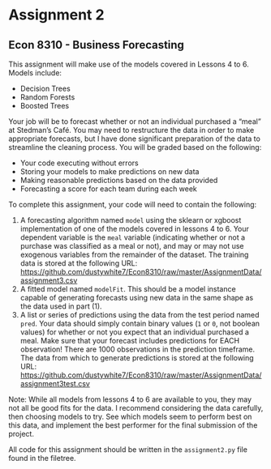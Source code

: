 # Assignment 2
## Econ 8310 - Business Forecasting

This assignment will make use of the models covered in Lessons 4 to 6. Models include:

- Decision Trees
- Random Forests
- Boosted Trees

Your job will be to forecast whether or not an individual purchased a “meal” at Stedman’s Café. You may need to restructure the data in order to make appropriate forecasts, but I have done significant preparation of the data to streamline the cleaning process. You will be graded based on the following:

- Your code executing without errors
- Storing your models to make predictions on new data
- Making reasonable predictions based on the data provided
- Forecasting a score for each team during each week

To complete this assignment, your code will need to contain the following:
1. A forecasting algorithm named `model` using the sklearn or xgboost implementation of one of the models covered in lessons 4 to 6. Your dependent variable is the `meal` variable (indicating whether or not a purchase was classified as a meal or not), and may or may not use exogenous variables from the remainder of the dataset. The training data is stored at the following URL: https://github.com/dustywhite7/Econ8310/raw/master/AssignmentData/assignment3.csv
2. A fitted model named `modelFit`. This should be a model instance capable of generating forecasts using new data in the same shape as the data used in part (1).
3. A list or series of predictions using the data from the test period named `pred`. Your data should simply contain binary values (`1` or `0`, not boolean values) for whether or not you expect that an individual purchased a meal.
Make sure that your forecast includes predictions for EACH observation! There are 1000 observations in the prediction timeframe. The data from which to generate predictions is stored at the following URL: https://github.com/dustywhite7/Econ8310/raw/master/AssignmentData/assignment3test.csv

Note: While all models from lessons 4 to 6 are available to you, they may not all be good fits for the data. I recommend considering the data carefully, then choosing models to try. See which models seem to perform best on this data, and implement the best performer for the final submission of the project.

All code for this assignment should be written in the `assignment2.py` file found in the filetree.